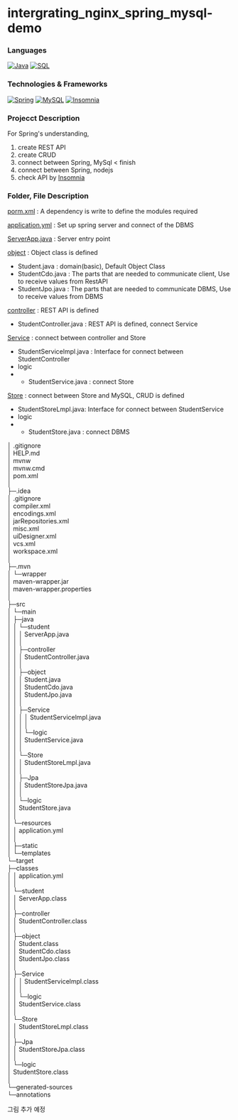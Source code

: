 # intergrating_nginx_spring_mysql-demo
### Languages
[![Java](https://img.shields.io/badge/java-black?style=for-the-badge&logo=java)](https://github.com/parkgeounyoung/intergrating_nginx_spring_mysql-demo)
[![SQL](https://img.shields.io/badge/SQL-black?style=for-the-badge&logo=SQL)](https://github.com/parkgeounyoung/intergrating_nginx_spring_mysql-demo)

### Technologies & Frameworks
[![Spring](https://img.shields.io/badge/spring-black?style=for-the-badge&logo=spring)](https://github.com/parkgeounyoung/intergrating_nginx_spring_mysql-demo)
[![MySQL](https://img.shields.io/badge/MySQL-black?style=for-the-badge&logo=MySQL)](https://github.com/parkgeounyoung/intergrating_nginx_spring_mysql-demo)
[![Insomnia](https://img.shields.io/badge/insomnia-black?style=for-the-badge&logo=insomnia)](https://github.com/parkgeounyoung/intergrating_nginx_spring_mysql-demo)

### Projecct Description
For Spring's understanding, 
1. create REST API
2. create CRUD
3. connect between Spring, MySql < finish
4. connect between Spring, nodejs
5. check API by [Insomnia](https://www.google.com/search?q=Insomnia&ei=x4dnZPOcBoOAoATR1p3gAw&ved=0ahUKEwiznLf8y4H_AhUDAIgKHVFrBzwQ4dUDCA8&uact=5&oq=Insomnia&gs_lcp=Cgxnd3Mtd2l6LXNlcnAQAzILCAAQgAQQsQMQgwEyBQgAEIAEMgUIABCABDIFCC4QgAQyBQgAEIAEMgUIABCABDILCC4QgAQQxwEQ0QMyBQgAEIAEMggILhCABBDUAjIFCAAQgAQ6BAgAEEdKBAhBGABQtgJYtgJglgZoAHADeACAAXaIAXaSAQMwLjGYAQCgAQKgAQHIAQrAAQE&sclient=gws-wiz-serp)

### Folder, File Description
[porm.xml](https://github.com/parkgeounyoung/intergrating_nginx_spring_mysql-demo/blob/main/pom.xml) : A dependency is write to define the modules required

[application.yml](https://github.com/parkgeounyoung/intergrating_nginx_spring_mysql-demo/blob/main/src/main/resources/application.yml) : Set up spring server  and  connect of the DBMS

[ServerApp.java](https://github.com/parkgeounyoung/intergrating_nginx_spring_mysql-demo/blob/main/src/main/java/student/ServerApp.java) : Server entry point

[object](https://github.com/parkgeounyoung/intergrating_nginx_spring_mysql-demo/tree/main/src/main/java/student/object) : Object class is defined
- Student.java : domain(basic), Default Object Class
- StudentCdo.java : The parts that are needed to communicate client, Use to receive values from RestAPI
- StudentJpo.java : The parts that are needed to communicate DBMS, Use to receive values from DBMS

[controller](https://github.com/parkgeounyoung/intergrating_nginx_spring_mysql-demo/tree/main/src/main/java/student/controller) : REST API is defined
- StudentController.java : REST API is defined, connect Service

[Service](https://github.com/parkgeounyoung/intergrating_nginx_spring_mysql-demo/tree/main/src/main/java/student/Service) : connect between controller and Store
- StudentServicelmpl.java : Interface for connect between StudentController
- logic 
- - StudentService.java : connect Store

[Store](https://github.com/parkgeounyoung/intergrating_nginx_spring_mysql-demo/tree/main/src/main/java/student/Store) : connect between Store and MySQL,  CRUD is defined
- StudentStoreLmpl.java: Interface for connect between StudentService
- logic
- - StudentStore.java : connect DBMS

│  .gitignore  
│  HELP.md  
│  mvnw  
│  mvnw.cmd  
│  pom.xml  
│  
├─.idea  
│      .gitignore    
│      compiler.xml  
│      encodings.xml  
│      jarRepositories.xml  
│      misc.xml  
│      uiDesigner.xml  
│      vcs.xml  
│      workspace.xml  
│  
├─.mvn  
│  └─wrapper  
│          maven-wrapper.jar  
│          maven-wrapper.properties  
│  
├─src  
│  └─main  
│      ├─java  
│      │  └─student  
│      │      │  ServerApp.java  
│      │      │  
│      │      ├─controller  
│      │      │      StudentController.java  
│      │      │  
│      │      ├─object  
│      │      │      Student.java  
│      │      │      StudentCdo.java  
│      │      │      StudentJpo.java  
│      │      │  
│      │      ├─Service  
│      │      │  │  StudentServicelmpl.java  
│      │      │  │  
│      │      │  └─logic  
│      │      │          StudentService.java  
│      │      │  
│      │      └─Store  
│      │          │  StudentStoreLmpl.java  
│      │          │  
│      │          ├─Jpa  
│      │          │      StudentStoreJpa.java  
│      │          │  
│      │          └─logic  
│      │                  StudentStore.java  
│      │  
│      └─resources  
│          │  application.yml  
│          │  
│          ├─static  
│          └─templates  
└─target  
    ├─classes  
    │  │  application.yml  
    │  │  
    │  └─student  
    │      │  ServerApp.class  
    │      │  
    │      ├─controller  
    │      │      StudentController.class  
    │      │  
    │      ├─object  
    │      │      Student.class  
    │      │      StudentCdo.class  
    │      │      StudentJpo.class  
    │      │  
    │      ├─Service  
    │      │  │  StudentServicelmpl.class  
    │      │  │  
    │      │  └─logic  
    │      │          StudentService.class  
    │      │  
    │      └─Store  
    │          │  StudentStoreLmpl.class  
    │          │  
    │          ├─Jpa  
    │          │      StudentStoreJpa.class  
    │          │  
    │          └─logic  
    │                  StudentStore.class  
    │  
    └─generated-sources  
        └─annotations  
          
그림 추가 예정

